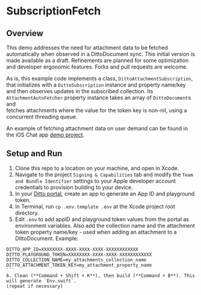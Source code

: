 # SubscriptionFetch

## Overview  
This demo addresses the need for attachment data to be fetched automatically when observed in 
a DittoDocument sync. This initial version is made available as a draft. Refinements are planned 
for some optimization and developer ergonomic features. Forks and pull requests are welcome.  

As is, this example code implements a class, `DittoAttachmentSubscription`, that initializes with a 
`DittoSubscription` instance and property name/key and then observes updates in the subscribed 
collection. Its `AttachmentAutoFetcher` property instance takes an array of `DittoDocument`s and  
fetches attachments where the value for the token key is non-nil, using a concurrent threading queue. 

An example of fetching attachment data on user demand can be found in the 
iOS Chat app [demo project](https://github.com/getditto/demoapp-chat/tree/main/iOS).  

## Setup and Run    
1. Clone this repo to a location on your machine, and open in Xcode.    
2. Navigate to the project `Signing & Capabilities` tab and modify the `Team and Bundle Identifier` 
settings to your Apple developer account credentials to provision building to your device.    
3. In your [Ditto portal](https://portal.ditto.live), create an app to generate an App ID and 
playground token.  
4. In Terminal, run `cp .env.template .env` at the Xcode project root directory.     
5. Edit `.env` to add appID and playground token values from the portal as environment variables. 
Also add the collection name and the attachment token property name/key - used when adding an 
attachment to a DittoDocument. Example:         
````
DITTO_APP_ID=XXXXXXXX-XXXX-XXXX-XXXX-XXXXXXXXXXXX
DITTO_PLAYGROUND_TOKEN=XXXXXXXX-XXXX-XXXX-XXXXXXXXXXXX
DITTO_COLLECTION_NAME=my_attachments_collection_name
DITTO_ATTACHMENT_TOKEN_KEY=my_attachment_property_name
```  
6. Clean (**Command + Shift + K**), then build (**Command + B**). This will generate `Env.swift`.  
(repeat if necessary)  
